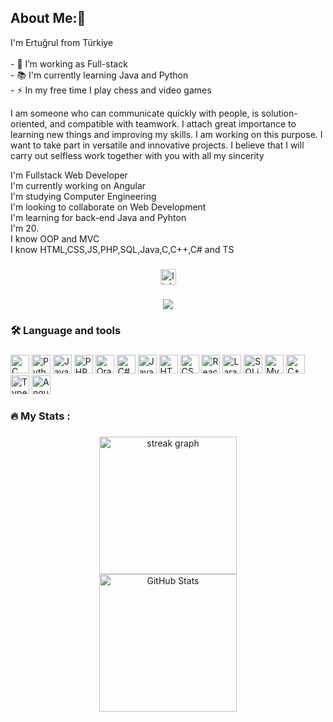 ## About Me:👋
<p align="left">I'm Ertuğrul from Türkiye<br><br>- 🔭 I’m working as Full-stack<br>- 📚 I'm currently learning Java and Python<br>- ⚡ In my free time I play chess and video games</p>

I am someone who can communicate quickly with people, is solution-oriented, and compatible with teamwork. I
attach great importance to learning new things and improving my skills. I am working on this purpose. I want to
take part in versatile and innovative projects. I believe that I will carry out selfless work together with you with all
my sincerity


I'm Fullstack Web Developer <br>
I'm currently working on Angular  <br>
I'm studying Computer Engineering  <br>
I'm looking to collaborate on Web Development  <br>
I'm learning for back-end Java and Pyhton  <br>
I'm 20.  <br>
I know OOP and MVC  <br>
I know HTML,CSS,JS,PHP,SQL,Java,C,C++,C# and TS
###

<div align="center">
<a href="https://www.linkedin.com/in/ertuğrul-baki-şahin-315400260">  <img src="https://img.shields.io/static/v1?message=LinkedIn&logo=linkedin&label=&color=0077B5&logoColor=white&labelColor=&style=for-the-badge" height="25" alt="linkedin logo"/> </a> 
</div>

###

<div align="center">
  <img src="https://visitor-badge.laobi.icu/badge?page_id=ertuğrulbakisahin.ertuğrulbakisahin&"  />
</div>


###

<h3 align="left">🛠 Language and tools</h3>

###

<div align="left">
<!-- C Logo -->
<img src="https://cdn.jsdelivr.net/gh/devicons/devicon/icons/c/c-original.svg" height="30" alt="C logo" />

<!-- Python Logo -->
<img src="https://cdn.jsdelivr.net/gh/devicons/devicon/icons/python/python-original.svg" height="30" alt="Python logo" />

<!-- JavaScript Logo -->
<img src="https://cdn.jsdelivr.net/gh/devicons/devicon/icons/javascript/javascript-original.svg" height="30" alt="JavaScript logo" />

<!-- PHP Logo -->
<img src="https://cdn.jsdelivr.net/gh/devicons/devicon/icons/php/php-original.svg" height="30" alt="PHP logo" />

<!-- Oracle Logo -->
<img src="https://cdn.jsdelivr.net/gh/devicons/devicon/icons/oracle/oracle-original.svg" height="30" alt="Oracle logo" />

<!-- C# Logo -->
<img src="https://cdn.jsdelivr.net/gh/devicons/devicon/icons/csharp/csharp-original.svg" height="30" alt="C# logo" />

<!-- Java Logo -->
<img src="https://cdn.jsdelivr.net/gh/devicons/devicon/icons/java/java-original.svg" height="30" alt="Java logo" />

<!-- HTML5 Logo -->
<img src="https://cdn.jsdelivr.net/gh/devicons/devicon/icons/html5/html5-original.svg" height="30" alt="HTML logo" />
<!-- CSS3 Logo -->
<img src="https://cdn.jsdelivr.net/gh/devicons/devicon/icons/css3/css3-original.svg" height="30" alt="CSS logo" />

<!-- React Logo -->
<img src="https://cdn.jsdelivr.net/gh/devicons/devicon/icons/react/react-original.svg" height="30" alt="React logo" />

<!-- Laravel Logo -->
<img src="https://github.com/EBSCP/pythonEducation/blob/main/indir%20(1).jpg" height="30" alt="Laravel logo" />

<!-- SQLite Logo -->
<img src="https://cdn.jsdelivr.net/gh/devicons/devicon/icons/sqlite/sqlite-original.svg" height="30" alt="SQLite logo" />
<!-- MySQL Logo -->
<img src="https://cdn.jsdelivr.net/gh/devicons/devicon/icons/mysql/mysql-original.svg" height="30" alt="MySQL logo" />

<!-- C++ Logo -->
<img src="https://cdn.jsdelivr.net/gh/devicons/devicon/icons/cplusplus/cplusplus-original.svg" height="30" alt="C++ logo" />

<!-- TypeScript Logo -->
<img src="https://cdn.jsdelivr.net/gh/devicons/devicon/icons/typescript/typescript-original.svg" height="30" alt="TypeScript logo" />

<!-- Angular Logo -->
<img src="https://cdn.jsdelivr.net/gh/devicons/devicon/icons/angularjs/angularjs-original.svg" height="30" alt="Angular logo" />
</div>

###

<h3 align="left">🔥 My Stats :</h3>

###


<div align="center">
  <img src="https://streak-stats.demolab.com?user=EBSCP&locale=en&mode=daily&theme=dark&hide_border=false&border_radius=5&order=3" height="220" alt="streak graph"  />
</div>

<div align="center">
  <img src="https://github-readme-stats.vercel.app/api?username=EBSCP&show_icons=true&theme=dark" height="220" alt="GitHub Stats" />
</div>
